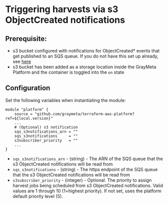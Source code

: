 # Triggering harvests via s3 ObjectCreated notifications

## Prerequisite:

* s3 bucket configured with notifications for ObjectCreated\* events that get published to an SQS queue. If you do not have this set up already, see [here](README-s3notifications-setup.md)
* s3 bucket has been added as a storage location inside the GrayMeta Platform and the container is toggled into the `on` state

## Configuration

Set the following variables when instantiating the module:

```
module "platform" {
    source = "github.com/graymeta/terraform-aws-platform?ref=${local.version}"
    ...
    # (Optional) s3 notification
    sqs_s3notifications_arn = ""
    sqs_s3notifications     = ""
    s3subscriber_priority   = ""
    ...
}
```

* `sqs_s3notifications_arn` - (string) - The ARN of the SQS queue that the s3 ObjectCreated notifications will be read from
* `sqs_s3notifications` - (string) - The https endpoint of the SQS queue that the s3 ObjectCreated notifications will be read from
* `s3subscriber_priority` - (integer) - Optional. The priority to assign harvest jobs being scheduled from s3 ObjectCreated notifications. Valid values are 1 through 10 (1=highest priority). If not set, uses the platform default priority level (5).
